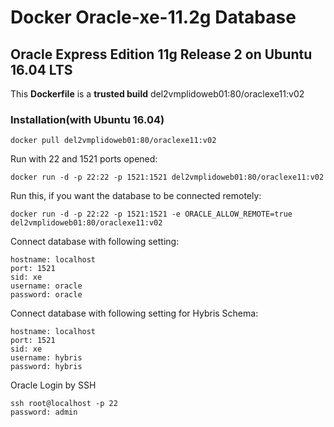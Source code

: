 Docker Oracle-xe-11.2g Database
===============================

## Oracle Express Edition 11g Release 2 on Ubuntu 16.04 LTS

This **Dockerfile** is a **trusted build** del2vmplidoweb01:80/oraclexe11:v02

### Installation(with Ubuntu 16.04)
```
docker pull del2vmplidoweb01:80/oraclexe11:v02
```

Run with 22 and 1521 ports opened:
```
docker run -d -p 22:22 -p 1521:1521 del2vmplidoweb01:80/oraclexe11:v02
```

Run this, if you want the database to be connected remotely:
```
docker run -d -p 22:22 -p 1521:1521 -e ORACLE_ALLOW_REMOTE=true del2vmplidoweb01:80/oraclexe11:v02
```

Connect database with following setting:
```
hostname: localhost
port: 1521
sid: xe
username: oracle
password: oracle
```
Connect database with following setting for Hybris Schema:
```
hostname: localhost
port: 1521
sid: xe
username: hybris
password: hybris
```
Oracle Login by SSH
```
ssh root@localhost -p 22
password: admin
```